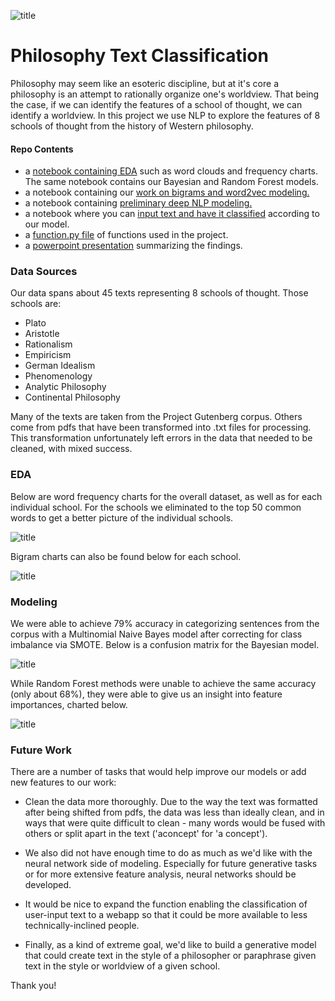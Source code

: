 ![title](https://www.wga.hu/art/r/raphael/4stanze/1segnatu/1/athens.jpg)
# Philosophy Text Classification
Philosophy may seem like an esoteric discipline, but at it's core a philosophy is an attempt to rationally organize one's worldview. That being the case, if we can identify the features of a school of thought, we can identify a worldview. In this project we use NLP to explore the features of 8 schools of thought from the history of Western philosophy. 

#### Repo Contents
- a [notebook containing EDA](https://github.com/kcalizadeh/philosophy_classification_project/blob/main/EDA_and_NB_model.ipynb) such as word clouds and frequency charts. The same notebook contains our Bayesian and Random Forest models. 
- a notebook containing our [work on bigrams and word2vec modeling. ](https://github.com/kcalizadeh/philosophy_classification_project/blob/main/bigrams_and_w2v.ipynb)
- a notebook containing [preliminary deep NLP modeling.](https://github.com/kcalizadeh/philosophy_classification_project/blob/main/deep_nlp.ipynb) 
- a notebook where you can [input text and have it classified](https://github.com/kcalizadeh/philosophy_classification_project/blob/main/user_input_classifier.ipynb) according to our model.
- a [function.py file](https://github.com/kcalizadeh/philosophy_classification_project/blob/main/functions.py) of functions used in the project.
- a [powerpoint presentation](https://github.com/kcalizadeh/philosophy_classification_project/blob/main/Philosophy_Text_Classification.pdf) summarizing the findings.

### Data Sources
Our data spans about 45 texts representing 8 schools of thought. Those schools are:
- Plato
- Aristotle
- Rationalism
- Empiricism
- German Idealism
- Phenomenology
- Analytic Philosophy
- Continental Philosophy

Many of the texts are taken from the Project Gutenberg corpus. Others come from pdfs that have been transformed into .txt files for processing. This transformation unfortunately left errors in the data that needed to be cleaned, with mixed success.

### EDA
Below are word frequency charts for the overall dataset, as well as for each individual school. For the schools we eliminated to the top 50 common words to get a better picture of the individual schools. 

![title](pictures/school_word_frequency_chart.png)

Bigram charts can also be found below for each school.

![title](pictures/school_bigram_chart.png)

### Modeling
We were able to achieve 79% accuracy in categorizing sentences from the corpus with a Multinomial Naive Bayes model after correcting for class imbalance via SMOTE. Below is a confusion matrix for the Bayesian model.

![title](pictures/Bayesian_CF.png)

While Random Forest methods were unable to achieve the same accuracy (only about 68%), they were able to give us an insight into feature importances, charted below.

![title](pictures/feat_importance.png)

### Future Work
There are a number of tasks that would help improve our models or add new features to our work:
- Clean the data more thoroughly. Due to the way the text was formatted after being shifted from pdfs, the data was less than ideally clean, and in ways that were quite difficult to clean - many words would be fused with others or split apart in the text ('aconcept' for 'a concept').

- We also did not have enough time to do as much as we'd like with the neural network side of modeling. Especially for future generative tasks or for more extensive feature analysis, neural networks should be developed.

- It would be nice to expand the function enabling the classification of user-input text to a webapp so that it could be more available to less technically-inclined people.

- Finally, as a kind of extreme goal, we'd like to build a generative model that could create text in the style of a philosopher or paraphrase given text in the style or worldview of a given school.

Thank you!